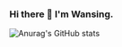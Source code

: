 ### Hi there 👋 I'm Wansing. 

![Anurag's GitHub stats](https://github-readme-stats.vercel.app/api?username=Wansing&show_icons=true&theme=merko)
<!--
**Onebluesky882/Onebluesky882** is a ✨ _special_ ✨ repository because its `README.md` (this file) appears on your GitHub profile.

Here are some ideas to get you started:

- 🔭 I’m currently working on ...
- 🌱 I’m currently learning ...
- 👯 I’m looking to collaborate on ...
- 🤔 I’m looking for help with ...
- 💬 Ask me about ...
- 📫 How to reach me: ...
- 😄 Pronouns: ...
- ⚡ Fun fact: ...
-->
